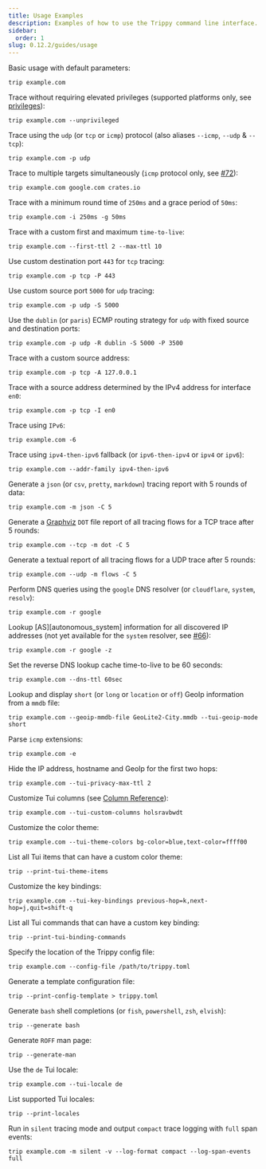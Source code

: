 ```yaml
---
title: Usage Examples
description: Examples of how to use the Trippy command line interface.
sidebar:
  order: 1
slug: 0.12.2/guides/usage
---
```


Basic usage with default parameters:

```shell
trip example.com
```

Trace without requiring elevated privileges (supported platforms only, see [privileges](/0.12.2/guides/privileges)):

```shell
trip example.com --unprivileged
```

Trace using the `udp` (or `tcp` or `icmp`) protocol (also aliases `--icmp`, `--udp` & `--tcp`):

```shell
trip example.com -p udp
```

Trace to multiple targets simultaneously (`icmp` protocol only,
see [#72](https://github.com/fujiapple852/trippy/issues/72)):

```shell
trip example.com google.com crates.io
```

Trace with a minimum round time of `250ms` and a grace period of `50ms`:

```shell
trip example.com -i 250ms -g 50ms
```

Trace with a custom first and maximum `time-to-live`:

```shell
trip example.com --first-ttl 2 --max-ttl 10
```

Use custom destination port `443` for `tcp` tracing:

```shell
trip example.com -p tcp -P 443
```

Use custom source port `5000` for `udp` tracing:

```shell
trip example.com -p udp -S 5000
```

Use the `dublin` (or `paris`) ECMP routing strategy for `udp` with fixed source and destination ports:

```shell
trip example.com -p udp -R dublin -S 5000 -P 3500
```

Trace with a custom source address:

```shell
trip example.com -p tcp -A 127.0.0.1
```

Trace with a source address determined by the IPv4 address for interface `en0`:

```shell
trip example.com -p tcp -I en0
```

Trace using `IPv6`:

```shell
trip example.com -6
```

Trace using `ipv4-then-ipv6` fallback (or `ipv6-then-ipv4` or `ipv4` or `ipv6`):

```shell
trip example.com --addr-family ipv4-then-ipv6
```

Generate a `json` (or `csv`, `pretty`, `markdown`) tracing report with 5 rounds of data:

```shell
trip example.com -m json -C 5
```

Generate a [Graphviz](https://graphviz.org) `DOT` file report of all tracing flows for a TCP trace after 5 rounds:

```shell
trip example.com --tcp -m dot -C 5
```

Generate a textual report of all tracing flows for a UDP trace after 5 rounds:

```shell
trip example.com --udp -m flows -C 5
```

Perform DNS queries using the `google` DNS resolver (or `cloudflare`, `system`, `resolv`):

```shell
trip example.com -r google
```

Lookup [AS][autonomous_system] information for all discovered IP addresses (not yet available for the `system` resolver,
see [#66](https://github.com/fujiapple852/trippy/issues/66)):

```shell
trip example.com -r google -z
```

Set the reverse DNS lookup cache time-to-live to be 60 seconds:

```shell
trip example.com --dns-ttl 60sec
```

Lookup and display `short` (or `long` or `location` or `off`) GeoIp information from a `mmdb` file:

```shell
trip example.com --geoip-mmdb-file GeoLite2-City.mmdb --tui-geoip-mode short
```

Parse `icmp` extensions:

```shell
trip example.com -e
```

Hide the IP address, hostname and GeoIp for the first two hops:

```shell
trip example.com --tui-privacy-max-ttl 2
```

Customize Tui columns (see [Column Reference](/0.12.2/reference/column)):

```shell
trip example.com --tui-custom-columns holsravbwdt
```

Customize the color theme:

```shell
trip example.com --tui-theme-colors bg-color=blue,text-color=ffff00
```

List all Tui items that can have a custom color theme:

```shell
trip --print-tui-theme-items
```

Customize the key bindings:

```shell
trip example.com --tui-key-bindings previous-hop=k,next-hop=j,quit=shift-q
```

List all Tui commands that can have a custom key binding:

```shell
trip --print-tui-binding-commands
```

Specify the location of the Trippy config file:

```shell
trip example.com --config-file /path/to/trippy.toml
```

Generate a template configuration file:

```shell
trip --print-config-template > trippy.toml
```

Generate `bash` shell completions (or `fish`, `powershell`, `zsh`, `elvish`):

```shell
trip --generate bash
```

Generate `ROFF` man page:

```shell
trip --generate-man
```

Use the `de` Tui locale:

```shell
trip example.com --tui-locale de
```

List supported Tui locales:

```shell
trip --print-locales
```

Run in `silent` tracing mode and output `compact` trace logging with `full` span events:

```shell
trip example.com -m silent -v --log-format compact --log-span-events full
```
